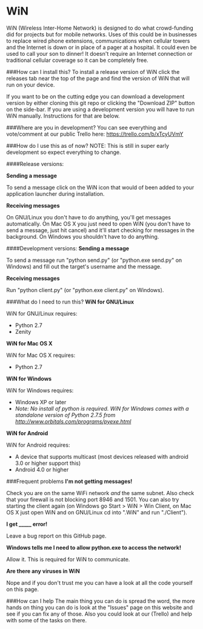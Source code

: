 WiN
===

WiN (Wireless Inter-Home Network) is designed to do what crowd-funding did for projects but for mobile networks. Uses of this could be in businesses to replace wired phone extensions, communications when cellular towers and the Internet is down or in place of a pager at a hospital. It could even be used to call your son to dinner! It doesn't require an Internet connection or traditional cellular coverage so it can be completely free.

###How can I install this?
To install a release version of WiN click the releases tab near the top of the page and find the version of WiN that will run on your device.

If you want to be on the cutting edge you can download a development version by either cloning this git repo or clicking the "Download ZIP" button on the side-bar. If you are using a development version you will have to run WiN manually. Instructions for that are below.

###Where are you in development?
You can see everything and vote/comment at our public Trello here: https://trello.com/b/xTcyUVmY

###How do I use this as of now?
NOTE: This is still in super early development so expect everything to change.

####Release versions:

**Sending a message**

To send a message click on the WiN icon that would of been added to your application launcher during installation.

**Receiving messages**

On GNU/Linux you don't have to do  anything, you'll get messages automatically. On Mac OS X you just need to open WiN (you don't have to send a message, just hit cancel) and it'll start checking for messages in the background. On Windows you shouldn't have to do anything.

####Development versions:
**Sending a message**

To send a message run "python send.py" (or "python.exe send.py" on Windows) and fill out the target's username and the message.

**Receiving messages**

Run "python client.py" (or "python.exe client.py" on Windows).

###What do I need to run this?
**WiN for GNU/Linux**

WiN for GNU/Linux requires:
* Python 2.7
* Zenity

**WiN for Mac OS X**

WiN for Mac OS X requires:
* Python 2.7

**WiN for Windows**

WiN for Windows requires:
* Windows XP or later
* *Note: No install of python is required. WiN for Windows comes with a standalone version of Python 2.7.5 from http://www.orbitals.com/programs/pyexe.html*

**WiN for Android**

WiN for Android requires:
* A device that supports multicast (most devices released with android 3.0 or higher support this)
* Android 4.0 or higher

###Frequent problems
**I'm not getting messages!**

Check you are on the same WiFi network *and* the same subnet. Also check that your firewall is not blocking port 8946 and 1501. You can also try starting the client again (on Windows go Start > WiN > Win Client, on Mac OS X just open WiN and on GNU/Linux cd into ".WiN" and run "./Client").

**I get _____ error!**

Leave a bug report on this GitHub page.

**Windows tells me I need to allow python.exe to access the network!**

Allow it. This is required for WiN to communicate.

**Are there any viruses in WiN**

Nope and if you don't trust me you can have a look at all the code yourself on this page.

###How can I help
The main thing you can do is spread the word, the more hands on thing you can do is look at the "Issues" page on this website and see if you can fix any of those. Also you could look at our (Trello) and help with some of the tasks on there.
